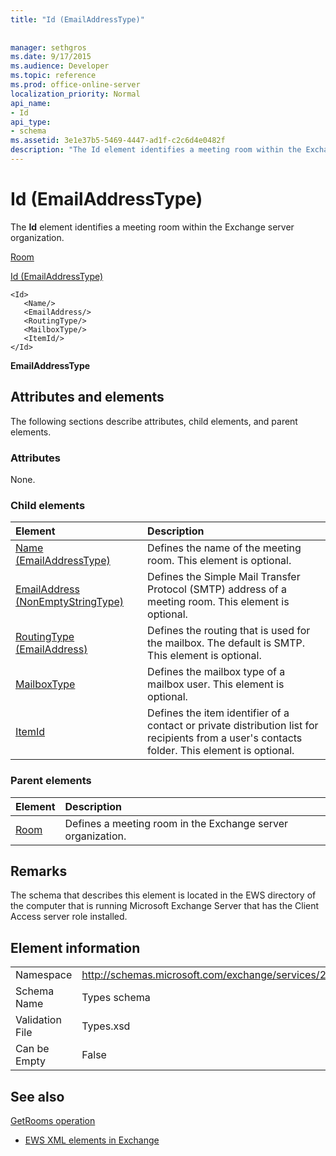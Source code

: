 ```yaml
---
title: "Id (EmailAddressType)"
 
 
manager: sethgros
ms.date: 9/17/2015
ms.audience: Developer
ms.topic: reference
ms.prod: office-online-server
localization_priority: Normal
api_name:
- Id
api_type:
- schema
ms.assetid: 3e1e37b5-5469-4447-ad1f-c2c6d4e0482f
description: "The Id element identifies a meeting room within the Exchange server organization."
---
```


# Id (EmailAddressType)

The **Id** element identifies a meeting room within the Exchange server organization. 
  
[Room](room.md)
  
[Id (EmailAddressType)](id-emailaddresstype.md)
  
```
<Id>
   <Name/>
   <EmailAddress/>
   <RoutingType/>
   <MailboxType/>
   <ItemId/>
</Id>
```

 **EmailAddressType**
## Attributes and elements

The following sections describe attributes, child elements, and parent elements.
  
### Attributes

None.
  
### Child elements

|**Element**|**Description**|
|:-----|:-----|
|[Name (EmailAddressType)](name-emailaddresstype.md) <br/> |Defines the name of the meeting room. This element is optional.  <br/> |
|[EmailAddress (NonEmptyStringType)](emailaddress-nonemptystringtype.md) <br/> |Defines the Simple Mail Transfer Protocol (SMTP) address of a meeting room. This element is optional.  <br/> |
|[RoutingType (EmailAddress)](routingtype-emailaddress.md) <br/> |Defines the routing that is used for the mailbox. The default is SMTP. This element is optional.  <br/> |
|[MailboxType](mailboxtype.md) <br/> |Defines the mailbox type of a mailbox user. This element is optional.  <br/> |
|[ItemId](itemid.md) <br/> |Defines the item identifier of a contact or private distribution list for recipients from a user's contacts folder. This element is optional.  <br/> |
   
### Parent elements

|**Element**|**Description**|
|:-----|:-----|
|[Room](room.md) <br/> |Defines a meeting room in the Exchange server organization.  <br/> |
   
## Remarks

The schema that describes this element is located in the EWS directory of the computer that is running Microsoft Exchange Server that has the Client Access server role installed.
  
## Element information

|||
|:-----|:-----|
|Namespace  <br/> |http://schemas.microsoft.com/exchange/services/2006/types  <br/> |
|Schema Name  <br/> |Types schema  <br/> |
|Validation File  <br/> |Types.xsd  <br/> |
|Can be Empty  <br/> |False  <br/> |
   
## See also



[GetRooms operation](getrooms-operation.md)


- [EWS XML elements in Exchange](ews-xml-elements-in-exchange.md)

